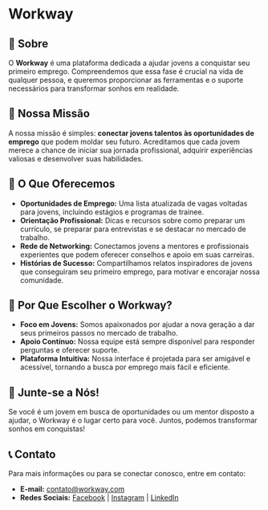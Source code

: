 # Workway

## 📖 Sobre

O **Workway** é uma plataforma dedicada a ajudar jovens a conquistar seu primeiro emprego. Compreendemos que essa fase é crucial na vida de qualquer pessoa, e queremos proporcionar as ferramentas e o suporte necessários para transformar sonhos em realidade.

## 🎯 Nossa Missão

A nossa missão é simples: **conectar jovens talentos às oportunidades de emprego** que podem moldar seu futuro. Acreditamos que cada jovem merece a chance de iniciar sua jornada profissional, adquirir experiências valiosas e desenvolver suas habilidades.

## 🚀 O Que Oferecemos

- **Oportunidades de Emprego:** Uma lista atualizada de vagas voltadas para jovens, incluindo estágios e programas de trainee.
- **Orientação Profissional:** Dicas e recursos sobre como preparar um currículo, se preparar para entrevistas e se destacar no mercado de trabalho.
- **Rede de Networking:** Conectamos jovens a mentores e profissionais experientes que podem oferecer conselhos e apoio em suas carreiras.
- **Histórias de Sucesso:** Compartilhamos relatos inspiradores de jovens que conseguiram seu primeiro emprego, para motivar e encorajar nossa comunidade.

## 🌟 Por Que Escolher o Workway?

- **Foco em Jovens:** Somos apaixonados por ajudar a nova geração a dar seus primeiros passos no mercado de trabalho.
- **Apoio Contínuo:** Nossa equipe está sempre disponível para responder perguntas e oferecer suporte.
- **Plataforma Intuitiva:** Nossa interface é projetada para ser amigável e acessível, tornando a busca por emprego mais fácil e eficiente.

## 💬 Junte-se a Nós!

Se você é um jovem em busca de oportunidades ou um mentor disposto a ajudar, o Workway é o lugar certo para você. Juntos, podemos transformar sonhos em conquistas!

## 📞 Contato

Para mais informações ou para se conectar conosco, entre em contato:

- **E-mail:** contato@workway.com
- **Redes Sociais:** [Facebook](#) | [Instagram](#) | [LinkedIn](#)
